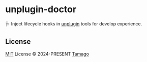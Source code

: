 # unplugin-doctor

🩺 Inject lifecycle hooks in [unplugin](https://github.com/unjs/unplugin) tools for develop experience.

## License

[MIT](./LICENSE) License © 2024-PRESENT [Tamago](https://github.com/tmg0)

